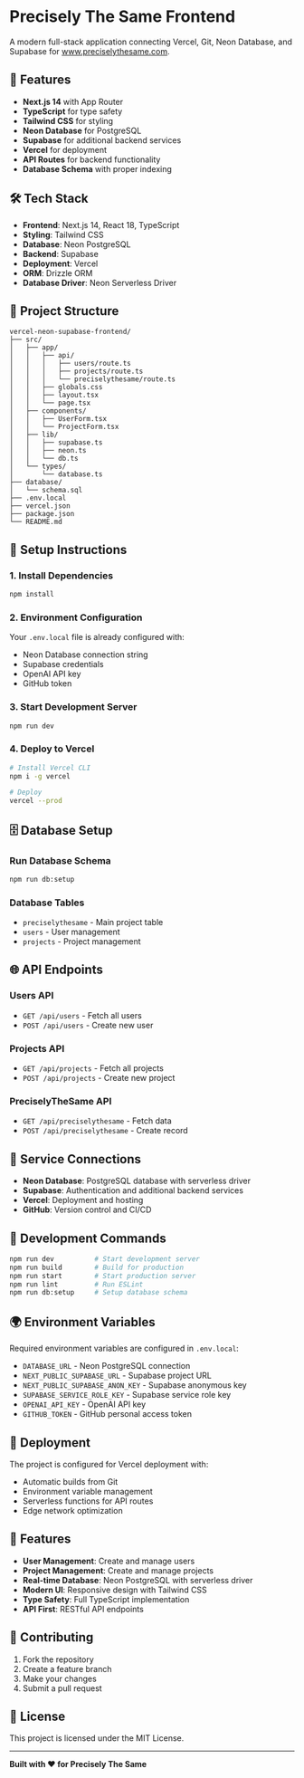 # Precisely The Same Frontend

A modern full-stack application connecting Vercel, Git, Neon Database, and Supabase for www.preciselythesame.com.

## 🚀 **Features**

- **Next.js 14** with App Router
- **TypeScript** for type safety
- **Tailwind CSS** for styling
- **Neon Database** for PostgreSQL
- **Supabase** for additional backend services
- **Vercel** for deployment
- **API Routes** for backend functionality
- **Database Schema** with proper indexing

## 🛠️ **Tech Stack**

- **Frontend**: Next.js 14, React 18, TypeScript
- **Styling**: Tailwind CSS
- **Database**: Neon PostgreSQL
- **Backend**: Supabase
- **Deployment**: Vercel
- **ORM**: Drizzle ORM
- **Database Driver**: Neon Serverless Driver

## 📁 **Project Structure**

```
vercel-neon-supabase-frontend/
├── src/
│   ├── app/
│   │   ├── api/
│   │   │   ├── users/route.ts
│   │   │   ├── projects/route.ts
│   │   │   └── preciselythesame/route.ts
│   │   ├── globals.css
│   │   ├── layout.tsx
│   │   └── page.tsx
│   ├── components/
│   │   ├── UserForm.tsx
│   │   └── ProjectForm.tsx
│   ├── lib/
│   │   ├── supabase.ts
│   │   ├── neon.ts
│   │   └── db.ts
│   └── types/
│       └── database.ts
├── database/
│   └── schema.sql
├── .env.local
├── vercel.json
├── package.json
└── README.md
```

## 🔧 **Setup Instructions**

### **1. Install Dependencies**
```bash
npm install
```

### **2. Environment Configuration**
Your `.env.local` file is already configured with:
- Neon Database connection string
- Supabase credentials
- OpenAI API key
- GitHub token

### **3. Start Development Server**
```bash
npm run dev
```

### **4. Deploy to Vercel**
```bash
# Install Vercel CLI
npm i -g vercel

# Deploy
vercel --prod
```

## 🗄️ **Database Setup**

### **Run Database Schema**
```bash
npm run db:setup
```

### **Database Tables**
- `preciselythesame` - Main project table
- `users` - User management
- `projects` - Project management

## 🌐 **API Endpoints**

### **Users API**
- `GET /api/users` - Fetch all users
- `POST /api/users` - Create new user

### **Projects API**
- `GET /api/projects` - Fetch all projects
- `POST /api/projects` - Create new project

### **PreciselyTheSame API**
- `GET /api/preciselythesame` - Fetch data
- `POST /api/preciselythesame` - Create record

## 🔗 **Service Connections**

- **Neon Database**: PostgreSQL database with serverless driver
- **Supabase**: Authentication and additional backend services
- **Vercel**: Deployment and hosting
- **GitHub**: Version control and CI/CD

## 📝 **Development Commands**

```bash
npm run dev          # Start development server
npm run build        # Build for production
npm run start        # Start production server
npm run lint         # Run ESLint
npm run db:setup     # Setup database schema
```

## 🌍 **Environment Variables**

Required environment variables are configured in `.env.local`:
- `DATABASE_URL` - Neon PostgreSQL connection
- `NEXT_PUBLIC_SUPABASE_URL` - Supabase project URL
- `NEXT_PUBLIC_SUPABASE_ANON_KEY` - Supabase anonymous key
- `SUPABASE_SERVICE_ROLE_KEY` - Supabase service role key
- `OPENAI_API_KEY` - OpenAI API key
- `GITHUB_TOKEN` - GitHub personal access token

## 🚀 **Deployment**

The project is configured for Vercel deployment with:
- Automatic builds from Git
- Environment variable management
- Serverless functions for API routes
- Edge network optimization

## 📱 **Features**

- **User Management**: Create and manage users
- **Project Management**: Create and manage projects
- **Real-time Database**: Neon PostgreSQL with serverless driver
- **Modern UI**: Responsive design with Tailwind CSS
- **Type Safety**: Full TypeScript implementation
- **API First**: RESTful API endpoints

## 🤝 **Contributing**

1. Fork the repository
2. Create a feature branch
3. Make your changes
4. Submit a pull request

## 📄 **License**

This project is licensed under the MIT License.

---

**Built with ❤️ for Precisely The Same**
